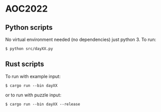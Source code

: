 # AOC2022

## Python scripts
No virtual environment needed (no dependencies) just python 3. To run:
```console
$ python src/dayXX.py
```

## Rust scripts
To run with example input:

```console
$ cargo run --bin dayXX
```

or to run with puzzle input:

```console
$ cargo run --bin dayXX --release
```